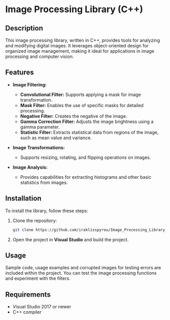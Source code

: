 # Image Processing Library (C++)

## Description
This image processing library, written in C++, provides tools for analyzing and modifying digital images. It leverages object-oriented design for organized image management, making it ideal for applications in image processing and computer vision.

## Features

- **Image Filtering:**
  - **Convolutional Filter:** Supports applying a mask for image transformation.
  - **Mask Filter:** Enables the use of specific masks for detailed processing.
  - **Negative Filter:** Creates the negative of the image.
  - **Gamma Correction Filter:** Adjusts the image brightness using a gamma parameter.
  - **Statistic Filter:** Extracts statistical data from regions of the image, such as mean value and variance.

- **Image Transformations:** 
  - Supports resizing, rotating, and flipping operations on images.

- **Image Analysis:**
  - Provides capabilities for extracting histograms and other basic statistics from images.

## Installation

To install the library, follow these steps:

1. Clone the repository:
   ```bash
   git clone https://github.com/iraklisspyrou/Image_Processing_Library.git

2. Open the project in **Visual Studio** and build the project.

## Usage

Sample code, usage examples and corrupted images for testing errors are included within the project. You can test the image processing functions and experiment with the filters.

## Requirements

- Visual Studio 2017 or newer
- C++ compiler
